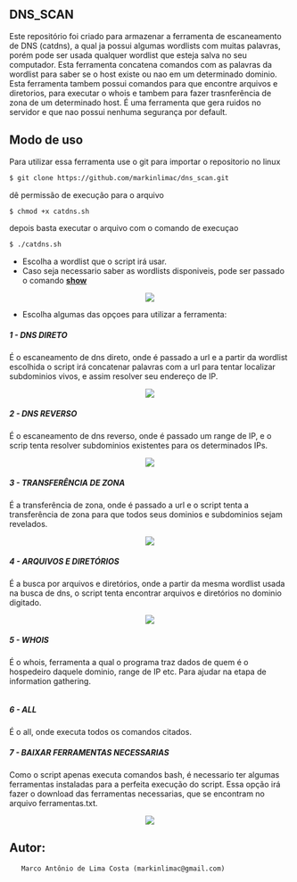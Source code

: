 ## DNS_SCAN ##

Este repositório foi criado para armazenar a ferramenta de escaneamento de DNS (catdns), a qual ja possui algumas wordlists com muitas palavras, porém pode ser usada qualquer wordlist que esteja salva no seu computador. Esta ferramenta concatena comandos com as palavras da wordlist para saber se o host existe ou nao em um determinado dominio. Esta ferramenta tambem possui comandos para que encontre arquivos e diretorios, para executar o whois e tambem para fazer trasnferência de zona de um determinado host.
É uma ferramenta que gera ruidos no servidor e que nao possui nenhuma segurança por default.

## Modo de uso ##
Para utilizar essa ferramenta use o git para importar o repositorio no linux
```bash
$ git clone https://github.com/markinlimac/dns_scan.git
```
dê permissão de execução para o arquivo
```bash
$ chmod +x catdns.sh
```
depois basta executar o arquivo com o comando de execuçao
```bash
$ ./catdns.sh
```
* Escolha a wordlist que o script irá usar.
* Caso seja necessario saber as wordlists disponiveis, pode ser passado o comando <b><u>show</u></b>

<p align="middle"><img src="https://i.imgur.com/wHD4DYv.png"></p>

* Escolha algumas das opçoes para utilizar a ferramenta:

##### 1 - DNS DIRETO
É o escaneamento de dns direto, onde é passado a url e a partir da wordlist escolhida o script irá concatenar palavras com a url para tentar localizar subdominios vivos, e assim resolver seu endereço de IP.
<p align="middle"><img src="https://i.imgur.com/n8p51ua.png"></p>  

##### 2 - DNS REVERSO
É o escaneamento de dns reverso, onde é passado um range de IP, e o scrip tenta resolver subdominios existentes para os determinados IPs.
<p align="middle"><img src="https://i.imgur.com/jfNuMZt.png"></p>     

##### 3 - TRANSFERÊNCIA DE ZONA
É a transferência de zona, onde é passado a url e o script tenta a transferência de zona para que todos seus dominios e subdominios sejam revelados.
<p align="middle"><img src="https://i.imgur.com/GPaH34a.png"></p>   

##### 4 - ARQUIVOS E DIRETÓRIOS
É a busca por arquivos e diretórios, onde a partir da mesma wordlist usada na busca de dns, o script tenta encontrar arquivos e diretórios no dominio digitado.
<p align="middle"><img src="https://i.imgur.com/RLYEUw2.png"></p>   

##### 5 - WHOIS
É o whois, ferramenta a qual o programa traz dados de quem é o hospedeiro daquele dominio, range de IP etc. Para ajudar na etapa de information gathering.
<p align="middle"><img src=""></p>   

##### 6 - ALL
É o all, onde executa todos os comandos citados.

##### 7 - BAIXAR FERRAMENTAS NECESSARIAS
Como o script apenas executa comandos bash, é necessario ter algumas ferramentas instaladas para a perfeita execução do script. Essa opção irá fazer o download das ferramentas necessarias, que se encontram no arquivo ferramentas.txt.
<p align="middle"><img src="https://i.imgur.com/zru73uM.png"></p>  

## Autor: ##
       Marco Antônio de Lima Costa (markinlimac@gmail.com)
